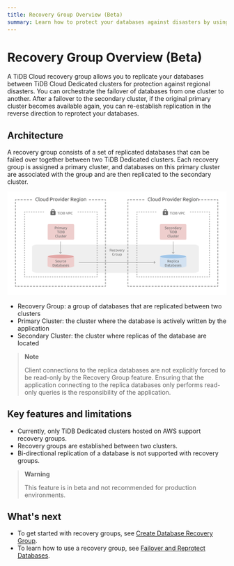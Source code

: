 ```yaml
---
title: Recovery Group Overview (Beta)
summary: Learn how to protect your databases against disasters by using TiDB Cloud recovery groups.
---
```


# Recovery Group Overview (Beta)

A TiDB Cloud recovery group allows you to replicate your databases between TiDB Cloud Dedicated clusters for protection against regional disasters. You can orchestrate the failover of databases from one cluster to another. After a failover to the secondary cluster, if the original primary cluster becomes available again, you can re-establish replication in the reverse direction to reprotect your databases.

## Architecture

A recovery group consists of a set of replicated databases that can be failed over together between two TiDB Dedicated clusters. Each recovery group is assigned a primary cluster, and databases on this primary cluster are associated with the group and are then replicated to the secondary cluster.

![Recovery Group](/media/tidb-cloud/recovery-group/recovery-group-overview.png)

- Recovery Group: a group of databases that are replicated between two clusters
- Primary Cluster: the cluster where the database is actively written by the application
- Secondary Cluster: the cluster where replicas of the database are located

> **Note**
>
> Client connections to the replica databases are not explicitly forced to be read-only by the Recovery Group feature. Ensuring that the application connecting to the replica databases only performs read-only queries is the responsibility of the application.

## Key features and limitations

- Currently, only TiDB Dedicated clusters hosted on AWS support recovery groups.
- Recovery groups are established between two clusters.
- Bi-directional replication of a database is not supported with recovery groups.

> **Warning**
>
> This feature is in beta and not recommended for production environments.

## What's next

- To get started with recovery groups, see [Create Database Recovery Group](/tidb-cloud/recovery-group-get-started.md).
- To learn how to use a recovery group, see [Failover and Reprotect Databases](/tidb-cloud/recovery-group-failover.md).
